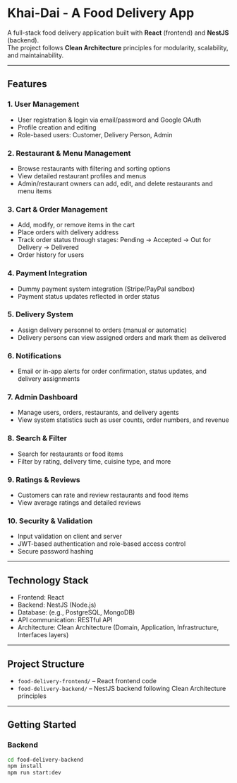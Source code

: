 # Khai-Dai - A Food Delivery App

A full-stack food delivery application built with **React** (frontend) and **NestJS** (backend).  
The project follows **Clean Architecture** principles for modularity, scalability, and maintainability.

---

## Features

### 1. User Management
- User registration & login via email/password and Google OAuth  
- Profile creation and editing  
- Role-based users: Customer, Delivery Person, Admin  

### 2. Restaurant & Menu Management
- Browse restaurants with filtering and sorting options  
- View detailed restaurant profiles and menus  
- Admin/restaurant owners can add, edit, and delete restaurants and menu items  

### 3. Cart & Order Management
- Add, modify, or remove items in the cart  
- Place orders with delivery address  
- Track order status through stages: Pending → Accepted → Out for Delivery → Delivered  
- Order history for users  

### 4. Payment Integration
- Dummy payment system integration (Stripe/PayPal sandbox)  
- Payment status updates reflected in order status  

### 5. Delivery System
- Assign delivery personnel to orders (manual or automatic)  
- Delivery persons can view assigned orders and mark them as delivered  

### 6. Notifications
- Email or in-app alerts for order confirmation, status updates, and delivery assignments  

### 7. Admin Dashboard
- Manage users, orders, restaurants, and delivery agents  
- View system statistics such as user counts, order numbers, and revenue  

### 8. Search & Filter
- Search for restaurants or food items  
- Filter by rating, delivery time, cuisine type, and more  

### 9. Ratings & Reviews
- Customers can rate and review restaurants and food items  
- View average ratings and detailed reviews  

### 10. Security & Validation
- Input validation on client and server  
- JWT-based authentication and role-based access control  
- Secure password hashing  

---

## Technology Stack

- Frontend: React  
- Backend: NestJS (Node.js)  
- Database: (e.g., PostgreSQL, MongoDB)  
- API communication: RESTful API  
- Architecture: Clean Architecture (Domain, Application, Infrastructure, Interfaces layers)  

---

## Project Structure

- `food-delivery-frontend/` – React frontend code  
- `food-delivery-backend/` – NestJS backend following Clean Architecture principles  

---

## Getting Started

### Backend

```bash
cd food-delivery-backend
npm install
npm run start:dev
